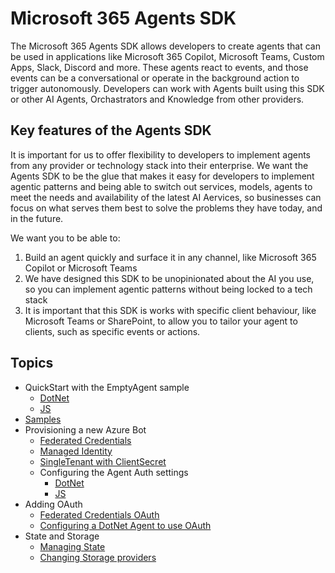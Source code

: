 # Microsoft 365 Agents SDK

The Microsoft 365 Agents SDK allows developers to create agents that can be used in applications like Microsoft 365 Copilot, Microsoft Teams, Custom Apps, Slack, Discord and more. These agents react to events, and those events can be a conversational or operate in the background action to trigger autonomously. Developers can work with Agents built using this SDK or other AI Agents, Orchastrators and Knowledge from other providers.

## Key features of the Agents SDK

It is important for us to offer flexibility to developers to implement agents from any provider or technology stack into their enterprise. We want the Agents SDK to be the glue that makes it easy for developers to implement agentic patterns and being able to switch out services, models, agents to meet the needs and availability of the latest AI Aervices, so businesses can focus on what serves them best to solve the problems they have today, and in the future.

We want you to be able to:

1. Build an agent quickly and surface it in any channel, like Microsoft 365 Copilot or Microsoft Teams
2. We have designed this SDK to be unopinionated about the AI you use, so you can implement agentic patterns without being locked to a tech stack
3. It is important that this SDK is works with specific client behaviour, like Microsoft Teams or SharePoint, to allow you to tailor your agent to clients, such as specific events or actions.

## Topics

- QuickStart with the EmptyAgent sample
  - [DotNet](../samples/basic/empty-agent/dotnet/README.md)
  - [JS](../samples/basic/empty-agent/nodejs/README.md)
- [Samples](../samples/README.md)
- Provisioning a new Azure Bot
  - [Federated Credentials](HowTo/azurebot-create-fic.md)
  - [Managed Identity](HowTo/azurebot-create-msi.md)
  - [SingleTenant with ClientSecret](HowTo/azurebot-create-single-secret.md)
  - Configuring the Agent Auth settings
    - [DotNet](HowTo/MSALAuthConfigurationOptions.md)
    - [JS](HowTo/azurebot-auth-for-js.md)
- Adding OAuth
  - [Federated Credentials OAuth](HowTo/azurebot-user-authentication-fic.md)
  - [Configuring a DotNet Agent to use OAuth](./HowTo/agent-oauthconfig-dotnet.md)
- State and Storage
  - [Managing State](./HowTo/state-concepts.md)
  - [Changing Storage providers](HowTo/storage.md)
